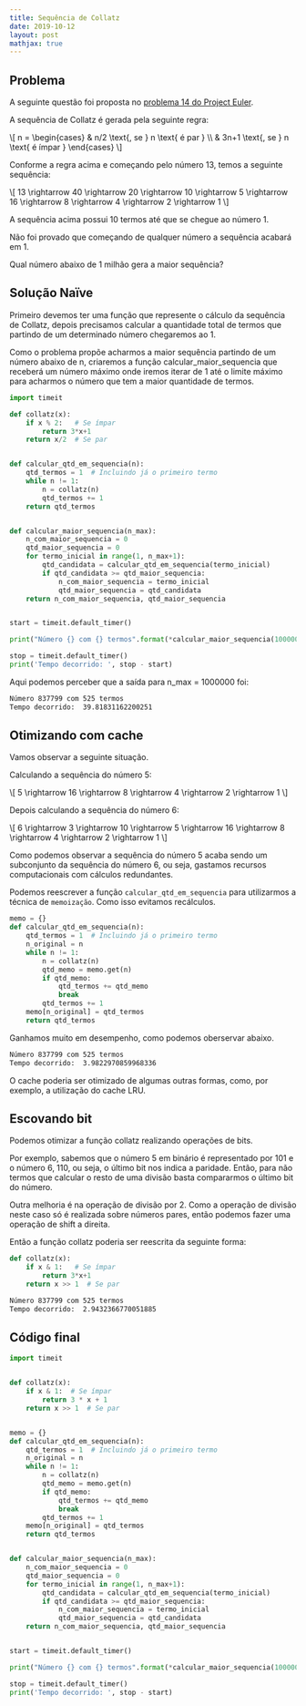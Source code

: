 ```yaml
---
title: Sequência de Collatz
date: 2019-10-12
layout: post
mathjax: true
---
```


## Problema

A seguinte questão foi proposta no [problema 14 do Project Euler](https://www.projecteuler.net/problem=14 "Problema 14 do Project Euler").

A sequência de Collatz é gerada pela seguinte regra:

\\[
n =
\begin{cases}
  & n/2 \text{, se } n \text{ é par } \\\\
  & 3n+1 \text{, se } n \text{ é ímpar }
\end{cases}
\\]

Conforme a regra acima e começando pelo número 13, temos a seguinte sequência:

\\[ 13 \rightarrow 40 \rightarrow 20 \rightarrow 10 \rightarrow 5 \rightarrow 16 \rightarrow 8 \rightarrow 4 \rightarrow 2 \rightarrow 1 \\]

A sequência acima possui 10 termos até que se chegue ao número 1.

Não foi provado que começando de qualquer número a sequência acabará em 1.

Qual número abaixo de 1 milhão gera a maior sequência?

## Solução Naïve

Primeiro devemos ter uma função que represente o cálculo da sequência de Collatz, depois precisamos calcular a quantidade total de termos que partindo de um determinado número chegaremos ao 1.

Como o problema propõe acharmos a maior sequência partindo de um número abaixo de n, criaremos a função calcular_maior_sequencia que receberá um número máximo onde iremos iterar de 1 até o limite máximo para acharmos o número que tem a maior quantidade de termos.

```python
import timeit

def collatz(x):
    if x % 2:   # Se ímpar
        return 3*x+1
    return x/2  # Se par


def calcular_qtd_em_sequencia(n):
    qtd_termos = 1  # Incluindo já o primeiro termo
    while n != 1:
        n = collatz(n)
        qtd_termos += 1
    return qtd_termos


def calcular_maior_sequencia(n_max):
    n_com_maior_sequencia = 0
    qtd_maior_sequencia = 0
    for termo_inicial in range(1, n_max+1):
        qtd_candidata = calcular_qtd_em_sequencia(termo_inicial)
        if qtd_candidata >= qtd_maior_sequencia:
            n_com_maior_sequencia = termo_inicial
            qtd_maior_sequencia = qtd_candidata
    return n_com_maior_sequencia, qtd_maior_sequencia


start = timeit.default_timer()

print("Número {} com {} termos".format(*calcular_maior_sequencia(1000000)))

stop = timeit.default_timer()
print('Tempo decorrido: ', stop - start)
```

Aqui podemos perceber que a saída para n_max = 1000000 foi:

```bash
Número 837799 com 525 termos
Tempo decorrido:  39.81831162200251
```

## Otimizando com cache

Vamos observar a seguinte situação.

Calculando a sequência do número 5:

\\[ 5 \rightarrow 16 \rightarrow 8 \rightarrow 4 \rightarrow 2 \rightarrow 1 \\]

Depois calculando a sequência do número 6:

\\[ 6 \rightarrow 3 \rightarrow 10 \rightarrow 5 \rightarrow 16 \rightarrow 8 \rightarrow 4 \rightarrow 2 \rightarrow 1 \\]

Como podemos observar a sequência do número 5 acaba sendo um subconjunto da sequência do número 6, ou seja, gastamos recursos computacionais com cálculos redundantes.

Podemos reescrever a função `calcular_qtd_em_sequencia` para utilizarmos a técnica de `memoização`. Como isso evitamos recálculos.

```python
memo = {}
def calcular_qtd_em_sequencia(n):
    qtd_termos = 1  # Incluindo já o primeiro termo
    n_original = n
    while n != 1:
        n = collatz(n)
        qtd_memo = memo.get(n)
        if qtd_memo:
            qtd_termos += qtd_memo
            break
        qtd_termos += 1
    memo[n_original] = qtd_termos
    return qtd_termos
```

Ganhamos muito em desempenho, como podemos oberservar abaixo.

```bash
Número 837799 com 525 termos
Tempo decorrido:  3.9822970859968336
```

O cache poderia ser otimizado de algumas outras formas, como, por exemplo, a utilização do cache LRU.

## Escovando bit

Podemos otimizar a função collatz realizando operações de bits.

Por exemplo, sabemos que o número 5 em binário é representado por 101 e o número 6, 110, ou seja, o último bit nos indica a paridade. Então, para não termos que calcular o resto de uma divisão basta compararmos o último bit do número.

Outra melhoria é na operação de divisão por 2. Como a operação de divisão neste caso só é realizada sobre números pares, então podemos fazer uma operação de shift a direita.

Então a função collatz poderia ser reescrita da seguinte forma:

```python
def collatz(x):
    if x & 1:   # Se ímpar
        return 3*x+1
    return x >> 1  # Se par
```

```bash
Número 837799 com 525 termos
Tempo decorrido:  2.9432366770051885
```

## Código final

```python
import timeit


def collatz(x):
    if x & 1:  # Se ímpar
        return 3 * x + 1
    return x >> 1  # Se par


memo = {}
def calcular_qtd_em_sequencia(n):
    qtd_termos = 1  # Incluindo já o primeiro termo
    n_original = n
    while n != 1:
        n = collatz(n)
        qtd_memo = memo.get(n)
        if qtd_memo:
            qtd_termos += qtd_memo
            break
        qtd_termos += 1
    memo[n_original] = qtd_termos
    return qtd_termos


def calcular_maior_sequencia(n_max):
    n_com_maior_sequencia = 0
    qtd_maior_sequencia = 0
    for termo_inicial in range(1, n_max+1):
        qtd_candidata = calcular_qtd_em_sequencia(termo_inicial)
        if qtd_candidata >= qtd_maior_sequencia:
            n_com_maior_sequencia = termo_inicial
            qtd_maior_sequencia = qtd_candidata
    return n_com_maior_sequencia, qtd_maior_sequencia


start = timeit.default_timer()

print("Número {} com {} termos".format(*calcular_maior_sequencia(1000000)))

stop = timeit.default_timer()
print('Tempo decorrido: ', stop - start)
```
